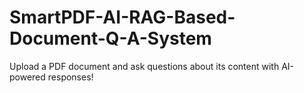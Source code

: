 # SmartPDF-AI-RAG-Based-Document-Q-A-System
Upload a PDF document and ask questions about its content with AI-powered responses!
